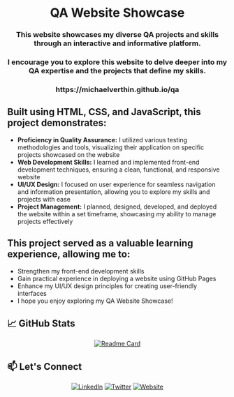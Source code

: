 <div align="center">

<h1 align="center">QA Website Showcase</h1>
<h3 align="center">This website showcases my diverse QA projects and skills through an interactive and informative platform.</h3>
<h3 align="center">I encourage you to explore this website to delve deeper into my QA expertise and the projects that define my skills.</h3>
<h3 align="center">https://michaelverthin.github.io/qa</h3>
</div>

## Built using HTML, CSS, and JavaScript, this project demonstrates:

- <b>Proficiency in Quality Assurance:</b> I utilized various testing methodologies and tools, visualizing their application on specific projects showcased on the website
- <b>Web Development Skills:</b> I learned and implemented front-end development techniques, ensuring a clean, functional, and responsive website
- <b>UI/UX Design:</b> I focused on user experience for seamless navigation and information presentation, allowing you to explore my skills and projects with ease
- <b>Project Management:</b> I planned, designed, developed, and deployed the website within a set timeframe, showcasing my ability to manage projects effectively

## This project served as a valuable learning experience, allowing me to:

- Strengthen my front-end development skills
- Gain practical experience in deploying a website using GitHub Pages
- Enhance my UI/UX design principles for creating user-friendly interfaces
- I hope you enjoy exploring my QA Website Showcase!


## 📈 GitHub Stats

<div align="center">

[![Readme Card](https://github-readme-stats.vercel.app/api/pin/?username=MichaelVerthin&repo=qa&show_owner=true&theme=calm_pink)](https://github.com/MichaelVerthin/qa)

</div>

## 📫 Let's Connect

<div align="center">
  
[![LinkedIn](https://img.shields.io/badge/-LinkedIn-0077B5?style=for-the-badge&logo=LinkedIn&logoColor=white)](https://www.linkedin.com/in/michael-verthin/)
[![Twitter](https://img.shields.io/badge/-Twitter-1DA1F2?style=for-the-badge&logo=Twitter&logoColor=white)](https://twitter.com/MishaSpren)
[![Website](https://img.shields.io/badge/My%20Website-%23FF6E32?style=for-the-badge&logo=google-chrome&logoColor=white)](https://michaelverthin.github.io/qa)

</div>
